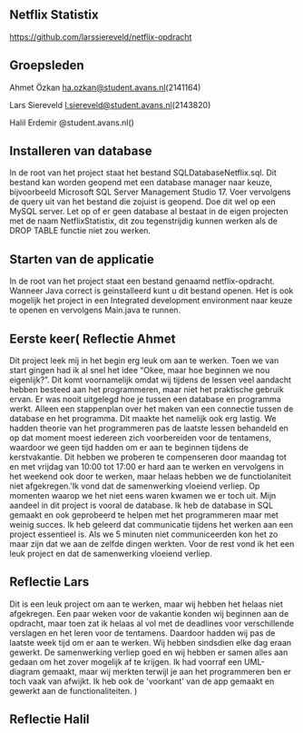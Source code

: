 Netflix Statistix
--------------------------------

https://github.com/larssiereveld/netflix-opdracht


Groepsleden
--------------------------------
Ahmet Özkan          ha.ozkan@student.avans.nl(2141164)

Lars Siereveld       l.siereveld@student.avans.nl(2143820)

Halil Erdemir                @student.avans.nl()

Installeren van database
---------------------------------
In de root van het project staat het bestand SQLDatabaseNetflix.sql. Dit bestand kan worden geopend met een database manager naar keuze, bijvoorbeeld Microsoft SQL Server Management Studio 17. Voer vervolgens de query uit van het bestand die zojuist is geopend. Doe dit wel op een MySQL server. Let op of er geen database al bestaat in de eigen projecten met de naam  NetflixStatistix, dit zou tegenstrijdig kunnen werken als de DROP TABLE functie niet zou werken.

Starten van de applicatie
---------------------------------
In de root van het project staat een bestand genaamd netflix-opdracht. Wanneer Java correct is geinstalleerd kunt u dit bestand openen. Het is ook mogelijk het project in een Integrated development environment naar keuze te openen en vervolgens Main.java te runnen.

Eerste keer(
Reflectie Ahmet
--------------------------------
Dit project leek mij in het begin erg leuk om aan te werken. Toen we van start gingen had ik al snel het idee “Okee, maar hoe beginnen we nou eigenlijk?”. Dit komt voornamelijk omdat wij tijdens de lessen veel aandacht hebben besteed aan het programmeren, maar niet het praktische gebruik ervan. Er was nooit uitgelegd hoe je tussen een database en programma werkt. Alleen een stappenplan over het maken van een connectie tussen de database en het programma. Dit maakte het namelijk ook erg lastig. We hadden theorie van het programmeren pas de laatste lessen behandeld en op dat moment moest iedereen zich voorbereiden voor de tentamens, waardoor we geen tijd hadden om er aan te beginnen tijdens de kerstvakantie. Dit hebben we proberen te compenseren door maandag tot en met vrijdag van 10:00 tot 17:00 er hard aan te werken en vervolgens in het weekend ook door te werken, maar helaas hebben we de functiolaniteit niet afgekregen.'Ik vond dat de samenwerking vloeiend verliep. Op momenten waarop we het niet eens waren kwamen we er toch uit. Mijn aandeel in dit project is vooral de database. Ik heb de database in SQL gemaakt en ook geprobeerd te helpen met het programmeren maar met weinig succes. Ik heb geleerd dat communicatie tijdens het werken aan een project essentieel is. Als we 5 minuten niet communiceerden kon het zo maar zijn dat we aan de zelfde dingen werkten. Voor de rest vond ik het een leuk project en dat de samenwerking vloeiend verliep.

Reflectie Lars
--------------------------------

Dit is een leuk project om aan te werken, maar wij hebben het helaas niet afgekregen. Een paar weken voor de vakantie konden wij beginnen aan de opdracht, maar toen zat ik helaas al vol met de deadlines voor verschillende verslagen en het leren voor de tentamens. Daardoor hadden wij pas de laatste week tijd om er aan te werken. Wij hebben sindsdien elke dag eraan gewerkt. De samenwerking verliep goed en wij hebben er samen alles aan gedaan om het zover mogelijk af te krijgen. Ik had voorraf een UML-diagram gemaakt, maar wij merkten terwijl je aan het programmeren ben er toch vaak van afwijkt. Ik heb ook de 'voorkant' van de app gemaakt en gewerkt aan de functionaliteiten. 
)

Reflectie Halil
--------------------------------

